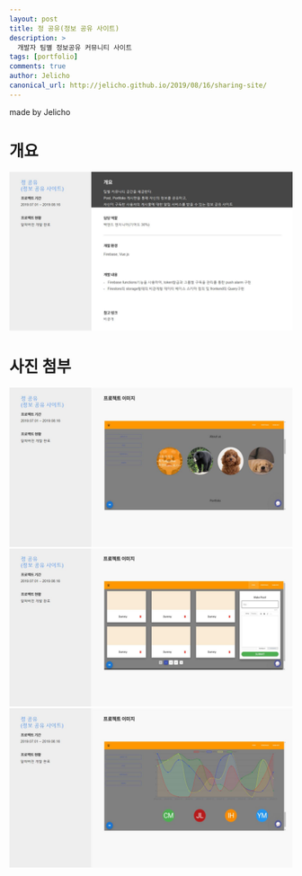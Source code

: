 ```yaml
---
layout: post
title: 정 공유(정보 공유 사이트)
description: >
  개발자 팀별 정보공유 커뮤니티 사이트
tags: [portfolio]
comments: true
author: Jelicho
canonical_url: http://jelicho.github.io/2019/08/16/sharing-site/
---
```

made by Jelicho
# 개요
![portfolio_page1](/assets/img/portfolio/sharing-site/photo1.jpg)
# 사진 첨부
![portfolio_page2](/assets/img/portfolio/sharing-site/photo2.jpg)
![portfolio_page3](/assets/img/portfolio/sharing-site/photo3.jpg)
![portfolio_page4](/assets/img/portfolio/sharing-site/photo4.jpg)